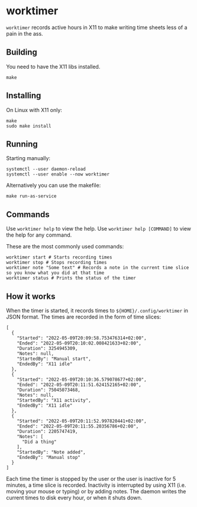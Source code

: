 # worktimer

`worktimer` records active hours in X11 to make writing time sheets less of a pain in the ass.

## Building

You need to have the X11 libs installed.

```shell
make
```

## Installing

On Linux with X11 only:

```shell
make
sudo make install
```

## Running

Starting manually:
```
systemctl --user daemon-reload
systemctl --user enable --now worktimer
```

Alternatively you can use the makefile:
```
make run-as-service
```

## Commands

Use `worktimer help` to view the help. Use `worktimer help [COMMAND]` to view the help for any command.

These are the most commonly used commands:
```shell
worktimer start # Starts recording times
worktimer stop # Stops recording times
worktimer note "Some text" # Records a note in the current time slice so you know what you did at that time
worktimer status # Prints the status of the timer
```

## How it works

When the timer is started, it records times to `${HOME}/.config/worktimer` in JSON format.
The times are recorded in the form of time slices:

```json5
[
  {
    "Started": "2022-05-09T20:09:58.753476314+02:00",
    "Ended": "2022-05-09T20:10:02.008421633+02:00",
    "Duration": 3254945309,
    "Notes": null,
    "StartedBy": "Manual start",
    "EndedBy": "X11 idle"
  },
  {
    "Started": "2022-05-09T20:10:36.579078677+02:00",
    "Ended": "2022-05-09T20:11:51.624152165+02:00",
    "Duration": 75045073468,
    "Notes": null,
    "StartedBy": "X11 activity",
    "EndedBy": "X11 idle"
  },
  {
    "Started": "2022-05-09T20:11:52.997820441+02:00",
    "Ended": "2022-05-09T20:11:55.20356786+02:00",
    "Duration": 2205747419,
    "Notes": [
      "Did a thing"
    ],
    "StartedBy": "Note added",
    "EndedBy": "Manual stop"
  }
]
```

Each time the timer is stopped by the user or the user is inactive for 5 minutes, a time slice is recorded.
Inactivity is interrupted by using X11 (i.e. moving your mouse or typing) or by adding notes.
The daemon writes the current times to disk every hour, or when it shuts down.